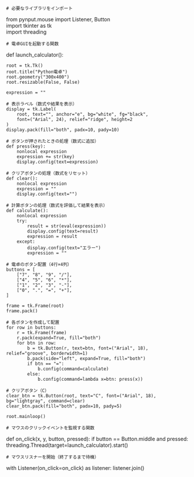     # 必要なライブラリをインポート
from pynput.mouse import Listener, Button  
import tkinter as tk                       
import threading                           

    # 電卓GUIを起動する関数
def launch_calculator():

    root = tk.Tk()
    root.title("Python電卓")
    root.geometry("300x400")
    root.resizable(False, False)

    expression = ""

    # 表示ラベル（数式や結果を表示）
    display = tk.Label(
        root, text="", anchor="e", bg="white", fg="black",
        font=("Arial", 24), relief="ridge", height=2
    )
    display.pack(fill="both", padx=10, pady=10)

    # ボタンが押されたときの処理（数式に追加）
    def press(key):
        nonlocal expression
        expression += str(key)
        display.config(text=expression)

    # クリアボタンの処理（数式をリセット）
    def clear():
        nonlocal expression
        expression = ""
        display.config(text="")
   
    # 計算ボタンの処理（数式を評価して結果を表示）
    def calculate():
        nonlocal expression
        try:
            result = str(eval(expression))
            display.config(text=result)
            expression = result
        except:
            display.config(text="エラー")
            expression = ""

    # 電卓のボタン配置（4行×4列）
    buttons = [
        ["7", "8", "9", "/"],
        ["4", "5", "6", "*"],
        ["1", "2", "3", "-"],
        ["0", ".", "=", "+"],
    ]

    frame = tk.Frame(root)
    frame.pack()

    # 各ボタンを作成して配置
    for row in buttons:
        r = tk.Frame(frame)
        r.pack(expand=True, fill="both")
        for btn in row:
            b = tk.Button(r, text=btn, font=("Arial", 18), relief="groove", borderwidth=1)
            b.pack(side="left", expand=True, fill="both")
            if btn == "=":
                b.config(command=calculate)
            else:
                b.config(command=lambda x=btn: press(x))

    # クリアボタン（C）
    clear_btn = tk.Button(root, text="C", font=("Arial", 18), bg="lightgray", command=clear)
    clear_btn.pack(fill="both", padx=10, pady=5)

    root.mainloop()

    # マウスのクリックイベントを監視する関数
def on_click(x, y, button, pressed):
    if button == Button.middle and pressed:
        threading.Thread(target=launch_calculator).start()

    # マウスリスナーを開始（終了するまで待機）
with Listener(on_click=on_click) as listener:
    listener.join()
